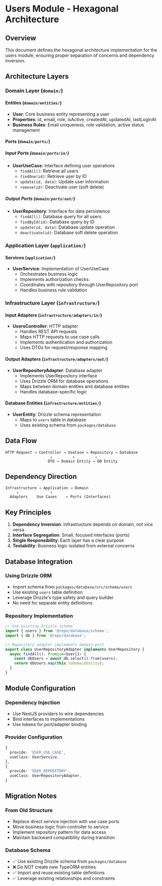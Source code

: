 # Users Module - Hexagonal Architecture

## Overview

This document defines the hexagonal architecture implementation for the users module, ensuring proper separation of concerns and dependency inversion.

## Architecture Layers

### Domain Layer (`domain/`)

#### Entities (`domain/entities/`)

- **User**: Core business entity representing a user
- **Properties**: id, email, role, isActive, createdAt, updatedAt, lastLoginAt
- **Business Rules**: Email uniqueness, role validation, active status management

#### Ports (`domain/ports/`)

##### Input Ports (`domain/ports/in/`)

- **UserUseCase**: Interface defining user operations
  - `findAll()`: Retrieve all users
  - `findOne(id)`: Retrieve user by ID
  - `update(id, data)`: Update user information
  - `remove(id)`: Deactivate user (soft delete)

##### Output Ports (`domain/ports/out/`)

- **UserRepository**: Interface for data persistence
  - `findAll()`: Database query for all users
  - `findById(id)`: Database query by ID
  - `update(id, data)`: Database update operation
  - `deactivate(id)`: Database soft delete operation

### Application Layer (`application/`)

#### Services (`application/`)

- **UserService**: Implementation of UserUseCase
  - Orchestrates business logic
  - Implements authorization checks
  - Coordinates with repository through UserRepository port
  - Handles business rule validation

### Infrastructure Layer (`infrastructure/`)

#### Input Adapters (`infrastructure/adapters/in/`)

- **UsersController**: HTTP adapter
  - Handles REST API requests
  - Maps HTTP requests to use case calls
  - Implements authentication and authorization
  - Uses DTOs for request/response mapping

#### Output Adapters (`infrastructure/adapters/out/`)

- **UserRepositoryAdapter**: Database adapter
  - Implements UserRepository interface
  - Uses Drizzle ORM for database operations
  - Maps between domain entities and database entities
  - Handles database-specific logic

#### Database Entities (`infrastructure/entities/`)

- **UserEntity**: Drizzle schema representation
  - Maps to `users` table in database
  - Uses existing schema from `packages/database`

## Data Flow

```
HTTP Request → Controller → UseCase → Repository → Database
                    ↓         ↓         ↓
                   DTO → Domain Entity → DB Entity
```

## Dependency Direction

```
Infrastructure → Application → Domain
     ↑              ↑
  Adapters    Use Cases    ← Ports (Interfaces)
```

## Key Principles

1. **Dependency Inversion**: Infrastructure depends on domain, not vice versa
2. **Interface Segregation**: Small, focused interfaces (ports)
3. **Single Responsibility**: Each layer has a clear purpose
4. **Testability**: Business logic isolated from external concerns

## Database Integration

### Using Drizzle ORM

- Import schema from `packages/database/src/schema/users`
- Use existing `users` table definition
- Leverage Drizzle's type safety and query builder
- No need for separate entity definitions

### Repository Implementation

```typescript
// Use existing Drizzle schema
import { users } from '@repo/database/schema';
import { db } from '@repo/database';

// Repository adapter implements domain port
export class UserRepositoryAdapter implements UserRepository {
  async findAll(): Promise<User[]> {
    const dbUsers = await db.select().from(users);
    return dbUsers.map(this.toDomainEntity);
  }
}
```

## Module Configuration

### Dependency Injection

- Use NestJS providers to wire dependencies
- Bind interfaces to implementations
- Use tokens for port/adapter binding

### Provider Configuration

```typescript
{
  provide: 'USER_USE_CASE',
  useClass: UserService,
},
{
  provide: 'USER_REPOSITORY',
  useClass: UserRepositoryAdapter,
}
```

## Migration Notes

### From Old Structure

- Replace direct service injection with use case ports
- Move business logic from controller to service
- Implement repository pattern for data access
- Maintain backward compatibility during transition

### Database Schema

- ✅ Use existing Drizzle schema from `packages/database`
- ❌ Do NOT create new TypeORM entities
- ✅ Import and reuse existing table definitions
- ✅ Leverage existing relationships and constraints
